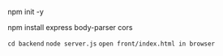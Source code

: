 npm init -y

npm install express body-parser cors

```cd backend```
```node server.js```
```open front/index.html in browser```
